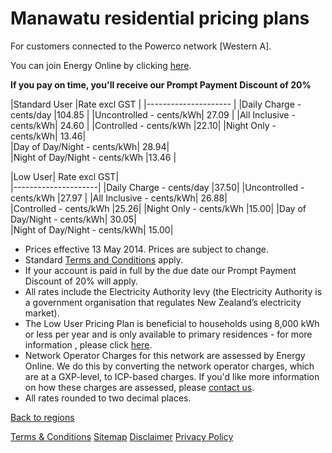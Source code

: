 # Manawatu residential pricing plans
For customers connected to the Powerco network [Western A].


You can join Energy Online by clicking [here](http://www.energyonline.co.nz/Default.aspx?tabid=98).

**If you pay on time, you'll receive our Prompt Payment Discount of 20%**


|Standard User	|Rate excl GST	|
|--------------------- |
|Daily Charge - cents/day	|104.85	|
|Uncontrolled - cents/kWh|	27.09	|
|All Inclusive - cents/kWh|	24.60	|
|Controlled - cents/kWh	|22.10|	
|Night Only - cents/kWh|	13.46|	
|Day of Day/Night - cents/kWh|	28.94|	
|Night of Day/Night - cents/kWh	|13.46	|

 

|Low User|	Rate excl GST|	
|---------------------|
|Daily Charge - cents/day	|37.50|	
|Uncontrolled - cents/kWh	|27.97	|
|All Inclusive - cents/kWh|	26.88|	
|Controlled - cents/kWh	|25.26|	
|Night Only - cents/kWh	|15.00|	
|Day of Day/Night - cents/kWh|	30.05|	
|Night of Day/Night - cents/kWh|	15.00|	


- Prices effective 13 May 2014. Prices are subject to change.
- Standard [Terms and Conditions](http://www.energyonline.co.nz/Default.aspx?tabid=169) apply.
- If your account is paid in full by the due date our Prompt Payment Discount of 20% will apply.
- All rates include the Electricity Authority levy (the Electricity Authority is a government organisation that regulates New Zealand’s electricity market).
- The Low User Pricing Plan is beneficial to households using 8,000 kWh or less per year and is only available to primary residences - for more information , please click [here](http://www.energyonline.co.nz/Default.aspx?tabid=148).
- Network Operator Charges for this network are assessed by Energy Online.  We do this by converting the network operator charges, which are at a GXP-level, to ICP-based charges.  If you'd like more information on how these charges are assessed, please [contact us](http://www.energyonline.co.nz/Default.aspx?tabid=66).
- All rates rounded to two decimal places.


[Back to regions](http://www.energyonline.co.nz/residential/pricing_plans/residential_electricity_pricing_plans)

[Terms & Conditions](http://www.energyonline.co.nz/terms)
[Sitemap](http://www.energyonline.co.nz/home/site_map)
[Disclaimer](http://www.energyonline.co.nz/home/site_map/disclaimer)
[Privacy Policy](http://www.energyonline.co.nz/home/site_map/privacy_policy)
